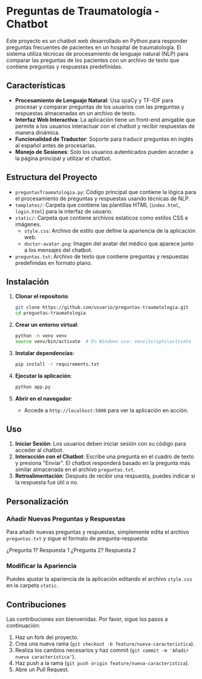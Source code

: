 # Preguntas de Traumatología - Chatbot

Este proyecto es un chatbot web desarrollado en Python para responder preguntas frecuentes de pacientes en un hospital de traumatología. El sistema utiliza técnicas de procesamiento de lenguaje natural (NLP) para comparar las preguntas de los pacientes con un archivo de texto que contiene preguntas y respuestas predefinidas.

## Características

- **Procesamiento de Lenguaje Natural**: Usa spaCy y TF-IDF para procesar y comparar preguntas de los usuarios con las preguntas y respuestas almacenadas en un archivo de texto.
- **Interfaz Web Interactiva**: La aplicación tiene un front-end amigable que permite a los usuarios interactuar con el chatbot y recibir respuestas de manera dinámica.
- **Funcionalidad de Traductor**: Soporte para traducir preguntas en inglés al español antes de procesarlas.
- **Manejo de Sesiones**: Solo los usuarios autenticados pueden acceder a la página principal y utilizar el chatbot.

## Estructura del Proyecto

- `preguntasTraumatologia.py`: Código principal que contiene la lógica para el procesamiento de preguntas y respuestas usando técnicas de NLP.
- `templates/`: Carpeta que contiene las plantillas HTML (`index.html`, `login.html`) para la interfaz de usuario.
- `static/`: Carpeta que contiene archivos estáticos como estilos CSS e imágenes.
  - `style.css`: Archivo de estilo que define la apariencia de la aplicación web.
  - `doctor-avatar.png`: Imagen del avatar del médico que aparece junto a los mensajes del chatbot.
- `preguntas.txt`: Archivo de texto que contiene preguntas y respuestas predefinidas en formato plano.

## Instalación

1. **Clonar el repositorio**:
    ```bash
    git clone https://github.com/usuario/preguntas-traumatologia.git
    cd preguntas-traumatologia
    ```

2. **Crear un entorno virtual**:
    ```bash
    python -m venv venv
    source venv/bin/activate  # En Windows usa: venv\Scripts\activate
    ```

3. **Instalar dependencias**:
    ```bash
    pip install -r requirements.txt
    ```

4. **Ejecutar la aplicación**:
    ```bash
    python app.py
    ```

5. **Abrir en el navegador**:
    - Accede a `http://localhost:5000` para ver la aplicación en acción.

## Uso

1. **Iniciar Sesión**: Los usuarios deben iniciar sesión con su código para acceder al chatbot.
2. **Interacción con el Chatbot**: Escribe una pregunta en el cuadro de texto y presiona "Enviar". El chatbot responderá basado en la pregunta más similar almacenada en el archivo `preguntas.txt`.
3. **Retroalimentación**: Después de recibir una respuesta, puedes indicar si la respuesta fue útil o no.

## Personalización

### Añadir Nuevas Preguntas y Respuestas

Para añadir nuevas preguntas y respuestas, simplemente edita el archivo `preguntas.txt` y sigue el formato de pregunta-respuesta:

¿Pregunta 1?
Respuesta 1
¿Pregunta 2?
Respuesta 2


### Modificar la Apariencia

Puedes ajustar la apariencia de la aplicación editando el archivo `style.css` en la carpeta `static`.

## Contribuciones

Las contribuciones son bienvenidas. Por favor, sigue los pasos a continuación:

1. Haz un fork del proyecto.
2. Crea una nueva rama (`git checkout -b feature/nueva-caracteristica`).
3. Realiza los cambios necesarios y haz commit (`git commit -m 'Añadir nueva característica'`).
4. Haz push a la rama (`git push origin feature/nueva-caracteristica`).
5. Abre un Pull Request.


